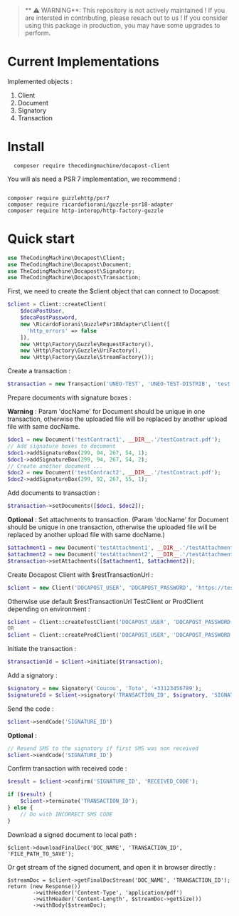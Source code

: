 > ** :warning: WARNING**: This repository is not actively maintained !
> If you are intersted in contributing, please reeach out to us !
> If you consider using this package in production, you may have some upgrades to perform.


# Current Implementations

Implemented objects :
1. Client
2. Document
3. Signatory
4. Transaction

# Install

```
  composer require thecodingmachine/docapost-client
```

You will als need a PSR 7 implementation, we recommend :
```

composer require guzzlehttp/psr7
composer require ricardofiorani/guzzle-psr18-adapter
composer require http-interop/http-factory-guzzle
``` 

# Quick start

```php
use TheCodingMachine\Docapost\Client;
use TheCodingMachine\Docapost\Document;
use TheCodingMachine\Docapost\Signatory;
use TheCodingMachine\Docapost\Transaction;
```

First, we need to create the $client object that can connect to Docapost:

```php
$client = Client::createClient(
    $docaPostUser,
    $docaPostPassword,
    new \RicardoFiorani\GuzzlePsr18Adapter\Client([
      'http_errors' => false
    ]),
    new \Http\Factory\Guzzle\RequestFactory(),
    new \Http\Factory\Guzzle\UriFactory(),
    new \Http\Factory\Guzzle\StreamFactory());
```

Create a transaction :
```php
$transaction = new Transaction('UNEO-TEST', 'UNEO-TEST-DISTRIB', 'test');
```

Prepare documents with signature boxes :

**Warning** : Param 'docName' for Document should be unique in one transaction, otherwise the uploaded file will be replaced by another upload file with same docName. 
```php
$doc1 = new Document('testContract1', __DIR__.'/testContract.pdf');
// Add signature boxes to document
$doc1->addSignatureBox(299, 94, 267, 54, 1);
$doc1->addSignatureBox(299, 94, 267, 54, 2);
// Create another document ...
$doc2 = new Document('testContract2', __DIR__.'/testContract.pdf');
$doc2->addSignatureBox(299, 92, 267, 55, 1);
```

Add documents to transaction :
```php
$transaction->setDocuments([$doc1, $doc2]);
```

**Optional** : Set attachments to transaction. (Param 'docName' for Document should be unique in one transaction, otherwise the uploaded file will be replaced by another upload file with same docName.)
```php
$attachment1 = new Document('testAttachment1', __DIR__.'/testAttachment.png');
$attachment2 = new Document('testAttachment2', __DIR__.'/testAttachment.png');
$transaction->setAttachments([$attachment1, $attachment2]);
```
Create Docapost Client with $restTransactionUrl :
```php
$client = new Client('DOCAPOST_USER', 'DOCAPOST_PASSWORD', 'https://test.contralia.fr:443/Contralia/api/v2/');
```
Otherwise use default $restTransactionUrl TestClient or ProdClient depending on environment :
````php
$client = Client::createTestClient('DOCAPOST_USER', 'DOCAPOST_PASSWORD');
OR
$client = Client::createProdClient('DOCAPOST_USER', 'DOCAPOST_PASSWORD');
````

Initiate the transaction :
```php
$transactionId = $client->initiate($transaction);
```

Add a signatory :
```php
$signatory = new Signatory('Coucou', 'Toto', '+33123456789');
$signatureId = $client->signatory('TRANSACTION_ID', $signatory, 'SIGNATORY_POSITION');
```

Send the code :
```php
$client->sendCode('SIGNATURE_ID')
```

**Optional** :
```php
// Resend SMS to the signatory if first SMS was non received
$client->sendCode('SIGNATURE_ID')
```

Confirm transaction with received code :
```php
$result = $client->confirm('SIGNATURE_ID', 'RECEIVED_CODE');

if ($result) {
    $client->terminate('TRANSACTION_ID');
} else {
    // Do with INCORRECT SMS CODE 
}
```

Download a signed document to local path :
```
$client->downloadFinalDoc('DOC_NAME', 'TRANSACTION_ID', 'FILE_PATH_TO_SAVE');
```
Or get stream of the signed document, and open it in browser directly :
```
$streamDoc = $client->getFinalDocStream('DOC_NAME', 'TRANSACTION_ID');
return (new Response())
        ->withHeader('Content-Type', 'application/pdf')
        ->withHeader('Content-Length', $streamDoc->getSize())
        ->withBody($streamDoc);
```
